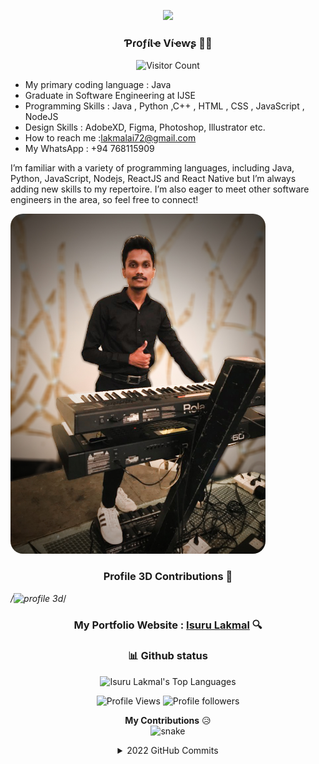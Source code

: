 <p align="center">
  <img src="https://readme-typing-svg.herokuapp.com?color=%2364F74E&center=true&vCenter=true&width=440&height=45&lines=Hi%2C+I'm+Anushka+Isuru+Lakmal;Software+Engineer;Full+Stack+Developer;And+an+Open+Source+Supporter">
</p >

<h3 align="center"> ƤɾօƒíƖҽ Víҽⱳʂ 🕵️‍♂️ </h3>
<div align="center">

![Visitor Count](https://profile-counter.glitch.me/{IsuruGithu}/count.svg)
</div>

- My primary coding language : Java
- Graduate in Software Engineering at IJSE
- Programming Skills :  Java , Python ,C++ , HTML , CSS , JavaScript , NodeJS
- Design Skills : AdobeXD, Figma, Photoshop, Illustrator etc.
- How to reach me :lakmalai72@gmail.com
- My WhatsApp : +94 768115909

I’m familiar with a variety of programming languages, including Java, Python, JavaScript, Nodejs, ReactJS and React Native but I’m always adding new skills to my repertoire. I’m also eager to meet other software engineers in the area, so feel free to connect!

<div align="left">
	<img style="border-radius:20px" src="assets/Git.jpg" width="408">
</div>

<h3 align="center">
  Profile 3D Contributions 🔰
</h3>

*/![profile 3d](https://github.com/IsuruGithu/IsuruGithu/blob/master/profile-3d-contrib/profile-night-green.svg)*/

</div>
	
<div align="center">

### My Portfolio Website : [Isuru Lakmal](https://isurulakmalgka.000webhostapp.com/)  🔍

<h3 align="center">📊 Github status</h3>

<div align="center">
<img  alt="Isuru Lakmal's Top Languages" src="https://github-readme-stats.vercel.app/api/top-langs/?username=IsuruGithu&langs_count=8&layout=compact&theme=react&hide_border=hide&bg_color=1F222E&title_color=F85D7F&icon_color=F8D866&hide=Jupyter%20Notebook" height="192px"/>
</div>

<p align="center">
  <img alt="Profile Views" src="https://komarev.com/ghpvc/?username=IsuruGithu&color=brightgreen">
  <img alt="Profile followers" src="https://img.shields.io/github/followers/IsuruGithu">
</p>

<div align="center">

**My Contributions** 😥 <br>
![snake](https://github.com/IsuruGithu/IsuruGithu/blob/red-alpha/github-contribution-grid-snake.svg)
</div>

<div align="center">
<details>
<summary> 2022 GitHub Commits
</summary>
<div align="center">
<p align="center"> <img src="https://github-readme-stats.vercel.app/api?username=isuruGithu&show_icons=true&theme=gotham" alt="IsuruGithu|Stats"/>
</div>

<p align="center"> <img src="https://github-readme-streak-stats.herokuapp.com?user=isuruGithu&theme=github-dark&date_format=M%20j%5B%2C%20Y%5D"/> </p>
<p align="center"> <img src="https://github-profile-summary-cards.vercel.app/api/cards/profile-details?username=isuruGithu&theme=github_dark"/> </p>

<div align="center">
<img src="https://github-profile-summary-cards.vercel.app/api/cards/stats?username=isuruGithu&theme=github_dark"/>
<img src="https://github-profile-summary-cards.vercel.app/api/cards/productive-time?username=isuruGithu&theme=github_dark"/>
</div>

<p align="center"> 

[![IsuruGithu's github activity graph](https://activity-graph.herokuapp.com/graph?username=IsuruGithu&theme=gotham)](https://github.com/IsuruGithu/github-readme-activity-graph&theme=github)

</p> 

<h2 align="center">My favorite tools</h2>

<h3 align="center">Programming languages</h3>

<p align="center">
  <a href="https://github.com/search?q=user%IsuruGithu+language%3Ajava"><img alt="Java" src="https://img.shields.io/badge/Java-007396.svg?logo=java&logoColor=white"></a>
  <a href="https://github.com/search?q=user%IsuruGithu+language%3Ahtml"><img alt="HTML" src="https://img.shields.io/badge/HTML-E34F26.svg?logo=html5&logoColor=white"></a>
  <a href="https://github.com/search?q=user%IsuruGithu+language%3Acss"><img alt="CSS" src="https://img.shields.io/badge/CSS-1572B6.svg?logo=css3&logoColor=white"></a>
  <a href="https://github.com/search?q=user%IsuruGithu+language%3Ajavascript"><img alt="JavaScript" src="https://img.shields.io/badge/JavaScript-F7DF1E.svg?logo=javascript&logoColor=black"></a>
  <a href="https://github.com/search?q=user%IsuruGithu+language%3Aphp"><img alt="PHP" src="https://img.shields.io/badge/PHP-777BB4.svg?logo=php&logoColor=white"></a>
  <a href="https://github.com/search?q=user%IsuruGithu+language%3Ajavascript"><img alt="Node.js" src="https://img.shields.io/badge/Node.js-43853D.svg?logo=node.js&logoColor=white"></a>
  <a href="https://github.com/search?q=user%IsuruGithu+language%3Apython"><img alt="Python" src="https://img.shields.io/badge/Python-14354C.svg?logo=python&logoColor=white"></a>
  <a href="https://github.com/search?q=user%IsuruGithu+language%3Asql"><img alt="SQL" src="https://custom-icon-badges.herokuapp.com/badge/SQL-025E8C.svg?logo=database&logoColor=white"></a>
  <a href="https://github.com/search?q=user%IsuruGithu+language%3Amarkdown"><img alt="Markdown" src="https://img.shields.io/badge/Markdown-000000.svg?logo=markdown&logoColor=white"></a>

</p>
<h3 align="center">Software and tools</h3>

<p align="center">
  <a href="#"><img alt="Adobe" src="https://img.shields.io/badge/Adobe-FF0000.svg?logo=adobe&logoColor=white"></a>
  <a href="#"><img alt="Visual Studio Code" src="https://img.shields.io/badge/Visual%20Studio%20Code-0078d7.svg?logo=visual-studio-code&logoColor=white"></a>
	<a href="#"><img alt="Intellij" src="https://img.shields.io/badge/IntelliJ&nbsp;IDEA-021B37.svg?logo=intellij-idea&logoColor=white"></a>
  <a href="#"><img alt="JasperReport" src="https://custom-icon-badges.herokuapp.com/badge/-Jasper%20Report-4A8CCA"></a>
  <a href="#"><img alt="Postman" src="https://img.shields.io/badge/Postman-FF6C37?logo=postman&logoColor=white"></a>
  <a href="#"><img alt="OBS Studio" src="https://img.shields.io/badge/-OBS%20Studio-302E31?logo=obs-studio&logoColor=white"></a>
  <a href="#"><img alt="Git" src="https://img.shields.io/badge/Git-F05033.svg?logo=git&logoColor=white"></a>

</p>
<h3 align="center">🔗 Connect with Me</h3>

<p align="center">
  <a href="http://www.linkedin.com/in/isurulakmal99"><img alt="Linkedin" title="Isuru Lakmal Linkedin" src="https://img.shields.io/badge/LinkedIn-0077B5?style=for-the-badge&logo=linkedin&logoColor=white"></a>
  <a href="https://twitter.com/AnushkaIsuru72?t=5B3SsIFbGZhhmsYqXuX0Yg&s=09"><img alt="Twitter" title="Isuru Lakmal Twitter" src="https://img.shields.io/badge/Twitter-1DA1F2?style=for-the-badge&logo=twitter&logoColor=white"></a>
  <a href="mailto:lakmalai72@gmail.com"><img alt="Gmail" title="Isuru Lakmal Gmail" src="https://img.shields.io/badge/Gmail-D14836?style=for-the-badge&logo=gmail&logoColor=white"></a>
  <a href="https://github.com/IsuruGithu"><img alt="Github" title="Isuru Lakmal Github" src="https://img.shields.io/badge/GitHub-320021?style=for-the-badge&logo=github&logoColor=white"></a>
</p>

<h3 align="center">
Where to find me
</h3>
<div align="center">

[<img height="25" src = "https://img.shields.io/badge/Facebook-00614A.svg?&style=for-the-badge&logo=facebook&logoColor=white">][Facebook]
[<img height="25" src = "https://img.shields.io/badge/Whatsapp-00614A.svg?&style=for-the-badge&logo=WhatsApp&logoColor=white">][WhatsApp]

</div>

[Facebook]: https://www.facebook.com/anushkaisurulakmal.lakmal/
[WhatsApp]: https://wa.me/message/GWIVXWGZ6AO6F1

<h3 align="center">𝚃𝚑𝚊𝚗𝚔 𝚈𝚘𝚞 𝙵𝚘𝚛 𝚈𝚘𝚞𝚛 𝙲𝚘𝚖𝚒𝚗𝚐 𝙼𝚢 𝙶𝚒𝚝𝙷𝚞𝚋 𝙿𝚛𝚘𝚏𝚒𝚕𝚎 </h3>
<p align="center">Isuru Lakmal G K A<br>
<img alt="Stars" src="https://img.shields.io/github/stars/IsuruGithu/IsuruGithu?style=flat-square&labelColor=343b41"/>
<img alt="Forks" src="https://img.shields.io/github/forks/IsuruGithu/IsuruGithu?style=flat-square&labelColor=343b41"/>
</p>



<p align="center">
<a href="https://github.com/IsuruGithu/Readme-File-Styles">
GitHub Readme Profile Styles here ! ✌
</a>
</p>

<p align="center">
  <img src="https://capsule-render.vercel.app/api?type=waving&color=gradient&height=80&section=footer"/>
</p>
